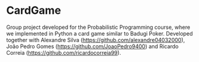 # CardGame
Group project developed for the Probabilistic Programming course, where we implemented in Python a card game similar to Badugi Poker. Developed together with Alexandre Silva (https://github.com/alexandre04032000), João Pedro Gomes (https://github.com/JoaoPedro9400) and Ricardo Correia (https://github.com/ricardocorreia99).
